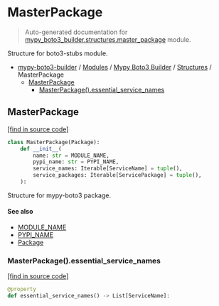 # MasterPackage

> Auto-generated documentation for [mypy_boto3_builder.structures.master_package](https://github.com/vemel/mypy_boto3_builder/blob/master/mypy_boto3_builder/structures/master_package.py) module.

Structure for boto3-stubs module.

- [mypy-boto3-builder](../../README.md#mypy_boto3_builder) / [Modules](../../MODULES.md#mypy-boto3-builder-modules) / [Mypy Boto3 Builder](../index.md#mypy-boto3-builder) / [Structures](index.md#structures) / MasterPackage
    - [MasterPackage](#masterpackage)
        - [MasterPackage().essential_service_names](#masterpackageessential_service_names)

## MasterPackage

[[find in source code]](https://github.com/vemel/mypy_boto3_builder/blob/master/mypy_boto3_builder/structures/master_package.py#L12)

```python
class MasterPackage(Package):
    def __init__(
        name: str = MODULE_NAME,
        pypi_name: str = PYPI_NAME,
        service_names: Iterable[ServiceName] = tuple(),
        service_packages: Iterable[ServicePackage] = tuple(),
    ):
```

Structure for mypy-boto3 package.

#### See also

- [MODULE_NAME](../constants.md#module_name)
- [PYPI_NAME](../constants.md#pypi_name)
- [Package](package.md#package)

### MasterPackage().essential_service_names

[[find in source code]](https://github.com/vemel/mypy_boto3_builder/blob/master/mypy_boto3_builder/structures/master_package.py#L28)

```python
@property
def essential_service_names() -> List[ServiceName]:
```
